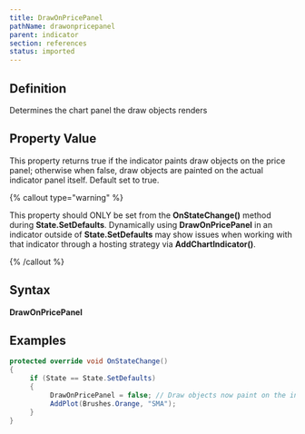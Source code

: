 ```yaml
---
title: DrawOnPricePanel
pathName: drawonpricepanel
parent: indicator
section: references
status: imported
---
```


## Definition

Determines the chart panel the draw objects renders

## Property Value

This property returns true if the indicator paints draw objects on the price panel; otherwise when false, draw objects are painted on the actual indicator panel itself. Default set to true.

{% callout type="warning" %}

This property should ONLY be set from the **OnStateChange()** method during **State.SetDefaults**. Dynamically using **DrawOnPricePanel** in an indicator outside of **State.SetDefaults** may show issues when working with that indicator through a hosting strategy via **AddChartIndicator()**.

{% /callout %}

## Syntax

**DrawOnPricePanel**

## Examples

```csharp
protected override void OnStateChange()
{
     if (State == State.SetDefaults)
     {
          DrawOnPricePanel = false; // Draw objects now paint on the indicator panel itself     
          AddPlot(Brushes.Orange, "SMA");
     }
}
```
